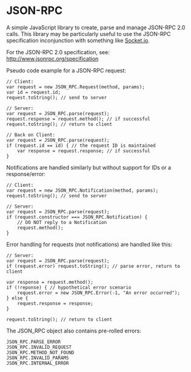 JSON-RPC
========

A simple JavaScript library to create, parse and manage JSON-RPC 2.0 calls. This library may be particularly useful to use the JSON-RPC specification inconjunction with something like [Socket.io](http://socket.io/).

For the JSON-RPC 2.0 specification, see: http://www.jsonrpc.org/specification

Pseudo code example for a JSON-RPC request:

    // Client:
    var request = new JSON_RPC.Request(method, params);
    var id = request.id;
    request.toString(); // send to server

    // Server:
    var request = JSON_RPC.parse(request);
    request.response = request.method(); // if successful
    request.toString(); // return to client

    // Back on Client:
    var request = JSON_RPC.parse(request);
    if (request.id == id) { // the request ID is maintained
        var response = request.response; // if successful
    }

Notifications are handled similarly but without support for IDs or a response/error:

    // Client:
    var request = new JSON_RPC.Notification(method, params);
    request.toString(); // send to server

    // Server:
    var request = JSON_RPC.parse(request);
    if (request.constructor === JSON_RPC.Notification) {
        // DO NOT reply to a Notification
        request.method();
    }
    
Error handling for requests (not notifications) are handled like this:

    // Server:
    var request = JSON_RPC.parse(request);
    if (request.error) request.toString(); // parse error, return to client
    
    var response = request.method();
    if (!reponse) { // hypothetical error scenario
        request.error = new JSON_RPC.Error(-1, "An error occurred");
    } else {
        request.response = response;
    }
    
    request.toString(); // return to client
    
The JSON_RPC object also contains pre-rolled errors:

    JSON_RPC.PARSE_ERROR
    JSON_RPC.INVALID_REQUEST
    JSON_RPC.METHOD_NOT_FOUND
    JSON_RPC.INVALID_PARAMS
    JSON_RPC.INTERNAL_ERROR
